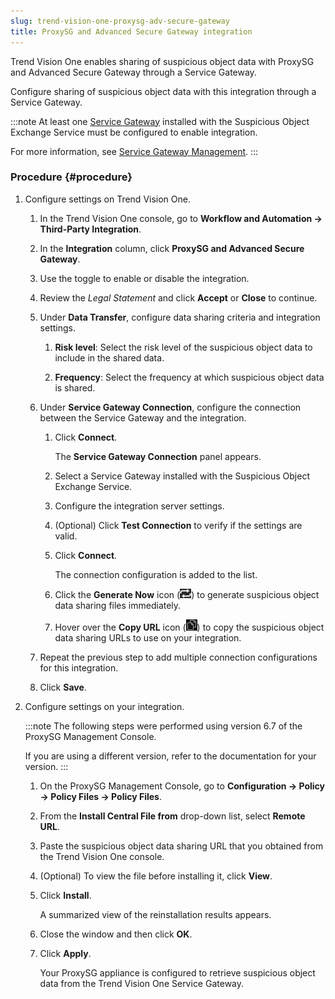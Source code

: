 ```yaml
---
slug: trend-vision-one-proxysg-adv-secure-gateway
title: ProxySG and Advanced Secure Gateway integration
---
```


Trend Vision One enables sharing of suspicious object data with ProxySG and Advanced Secure Gateway through a Service Gateway.

Configure sharing of suspicious object data with this integration through a Service Gateway.

:::note
At least one [Service Gateway](deployment-guides.md) installed with the Suspicious Object Exchange Service must be configured to enable integration.

For more information, see [Service Gateway Management](service-gateway-management.md).
:::

### Procedure {#procedure}

1.  Configure settings on Trend Vision One.

    1.  In the Trend Vision One console, go to **Workflow and Automation → Third-Party Integration**.

    2.  In the **Integration** column, click **ProxySG and Advanced Secure Gateway**.

    3.  Use the toggle to enable or disable the integration.

    4.  Review the *Legal Statement* and click **Accept** or **Close** to continue.

    5.  Under **Data Transfer**, configure data sharing criteria and integration settings.

        1.  **Risk level**: Select the risk level of the suspicious object data to include in the shared data.

        2.  **Frequency**: Select the frequency at which suspicious object data is shared.

    6.  Under **Service Gateway Connection**, configure the connection between the Service Gateway and the integration.

        1.  Click **Connect**.

            The **Service Gateway Connection** panel appears.

        2.  Select a Service Gateway installed with the Suspicious Object Exchange Service.

        3.  Configure the integration server settings.

        4.  (Optional) Click **Test Connection** to verify if the settings are valid.

        5.  Click **Connect**.

            The connection configuration is added to the list.

        6.  Click the **Generate Now** icon (![](/images/GenerateNowIcon=GUID-60CE3573-F37D-4CD3-9E0A-74C7DCBF3525.webp)) to generate suspicious object data sharing files immediately.

        7.  Hover over the **Copy URL** icon (![](/images/ServiceGatewayCopyIcon=GUID-EE08C798-0F99-467B-996A-93D14044BF0E.webp)) to copy the suspicious object data sharing URLs to use on your integration.

    7.  Repeat the previous step to add multiple connection configurations for this integration.

    8.  Click **Save**.

2.  Configure settings on your integration.

    :::note
    The following steps were performed using version 6.7 of the ProxySG Management Console.

    If you are using a different version, refer to the documentation for your version.
    :::

    1.  On the ProxySG Management Console, go to **Configuration → Policy → Policy Files → Policy Files**.

    2.  From the **Install Central File from** drop-down list, select **Remote URL**.

    3.  Paste the suspicious object data sharing URL that you obtained from the Trend Vision One console.

    4.  (Optional) To view the file before installing it, click **View**.

    5.  Click **Install**.

        A summarized view of the reinstallation results appears.

    6.  Close the window and then click **OK**.

    7.  Click **Apply**.

        Your ProxySG appliance is configured to retrieve suspicious object data from the Trend Vision One Service Gateway.
